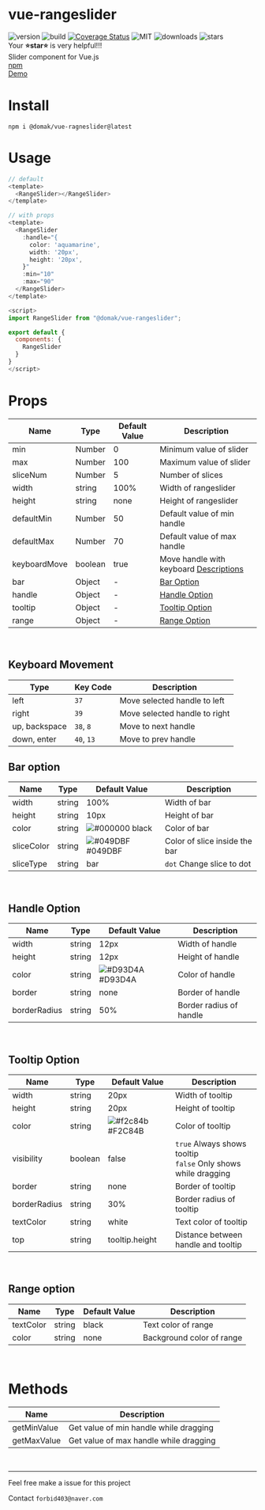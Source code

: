 # vue-rangeslider
![version](https://img.shields.io/npm/v/@domak/vue-rangeslider) ![build](https://travis-ci.org/forbid403/vue-rangeslider.svg?branch=master)
[![Coverage Status](https://coveralls.io/repos/github/forbid403/vue-rangeslider/badge.svg?branch=coveralls)](https://coveralls.io/github/forbid403/vue-rangeslider?branch=coveralls)
![MIT](https://img.shields.io/npm/l/@domak/vue-rangeslider?color=blue) ![downloads](https://img.shields.io/npm/dt/@domak/vue-rangeslider) ![stars](https://img.shields.io/github/stars/forbid403/vue-rangeslider?color=9cf) <br>
Your **⭐star⭐** is very helpful!!!<br>
Slider component for Vue.js
<br>
[npm](https://www.npmjs.com/package/@domak/vue-rangeslider)
<br>
[Demo](https://forbid403.github.io/vue-rangeslider-example/)
# Install
```
npm i @domak/vue-ragneslider@latest
```

# Usage
```js
// default
<template>
  <RangeSlider></RangeSlider>
</template>

// with props
<template>
  <RangeSlider 
    :handle="{
      color: 'aquamarine',
      width: '20px',
      height: '20px',
    }"
    :min="10"
    :max="90"
  </RangeSlider>
</template>

<script>
import RangeSlider from "@domak/vue-rangeslider";

export default {
  components: {
    RangeSlider
  }
}
</script>
```
# Props
|Name|Type|Default Value|Description|
|---|---|---|---|
|min|Number|0|Minimum value of slider|
|max|Number|100|Maximum value of slider|
|sliceNum|Number|5|Number of slices|
|width|string|100%|Width of rangeslider|
|height|string|none|Height of rangeslider|
|defaultMin|Number|50|Default value of min handle|
|defaultMax|Number|70|Default value of max handle|
|keyboardMove|boolean|true|Move handle with keyboard [Descriptions](#keyboard-movement)|
|bar|Object|-|[Bar Option](#bar-option)
|handle|Object|-|[Handle Option](#handle-option)|
|tooltip|Object|-|[Tooltip Option](#tooltip-option)|
|range|Object|-|[Range Option](#range-option)|
<br>

## Keyboard Movement
|Type|Key Code|Description|
|---|---|---|
|left|`37`|Move selected handle to left|
|right|`39`|Move selected handle to right|
|up, backspace|`38`, `8`|Move to next handle|
|down, enter|`40`, `13`|Move to prev handle|


## Bar option
|Name|Type|Default Value|Description|
|---|---|---|---|
|width|string|100%|Width of bar|
|height|string|10px|Height of bar|
|color|string|![#000000](https://via.placeholder.com/15/000000/000000?text=+) black|Color of bar|
|sliceColor|string|![#049DBF](https://via.placeholder.com/15/049dbf/000000?text=+) #049DBF|Color of slice inside the bar|
|sliceType|string|bar|`dot` Change slice to dot|
<br>


## Handle Option
|Name|Type|Default Value|Description|
|---|---|---|---|
|width|string|12px|Width of handle|
|height|string|12px|Height of handle|
|color|string|![#D93D4A](https://via.placeholder.com/15/d93d4a/000000?text=+) #D93D4A|Color of handle
|border|string|none|Border of handle|
|borderRadius|string|50%|Border radius of handle|
<br>

## Tooltip Option
|Name|Type|Default Value|Description|
|---|---|---|---|
|width|string|20px|Width of tooltip|
|height|string|20px|Height of tooltip|
|color|string|![#f2c84b](https://via.placeholder.com/15/f2c84b/000000?text=+) #F2C84B|Color of tooltip|
|visibility|boolean|false|`true` Always shows tooltip<br>`false` Only shows while dragging
|border|string|none|Border of tooltip|
|borderRadius|string|30%|Border radius of tooltip|
|textColor|string|white|Text color of tooltip|
|top|string|tooltip.height|Distance between handle and tooltip|
<br>

## Range option
Name|Type|Default Value|Description|
|---|---|---|---|
|textColor|string|black|Text color of range|
|color|string|none|Background color of range|
<br>

# Methods
|Name|Description|
|---|---|
|getMinValue|Get value of min handle while dragging|
|getMaxValue|Get value of max handle while dragging|

<br>

---
Feel free make a issue for this project  

Contact `forbid403@naver.com`
